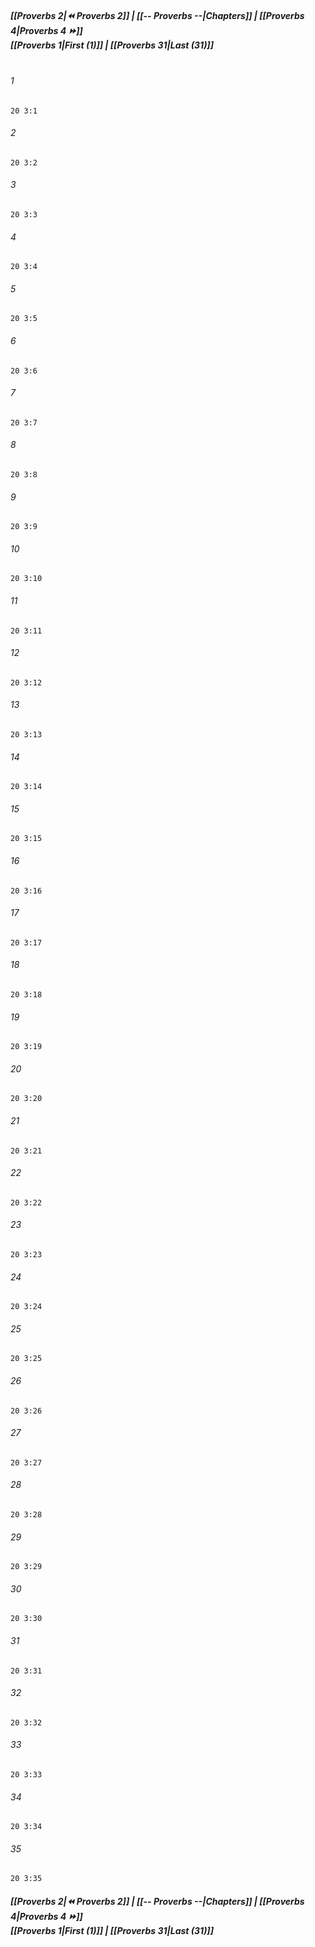 
##### **[[Proverbs 2|⏪ Proverbs 2]] | [[-- Proverbs --|Chapters]] | [[Proverbs 4|Proverbs 4 ⏩]]**<br>**[[Proverbs 1|First (1)]] | [[Proverbs 31|Last (31)]]**<br><br>

###### 1
``` verse
20 3:1
```
###### 2
``` verse
20 3:2
```
###### 3
``` verse
20 3:3
```
###### 4
``` verse
20 3:4
```
###### 5
``` verse
20 3:5
```
###### 6
``` verse
20 3:6
```
###### 7
``` verse
20 3:7
```
###### 8
``` verse
20 3:8
```
###### 9
``` verse
20 3:9
```
###### 10
``` verse
20 3:10
```
###### 11
``` verse
20 3:11
```
###### 12
``` verse
20 3:12
```
###### 13
``` verse
20 3:13
```
###### 14
``` verse
20 3:14
```
###### 15
``` verse
20 3:15
```
###### 16
``` verse
20 3:16
```
###### 17
``` verse
20 3:17
```
###### 18
``` verse
20 3:18
```
###### 19
``` verse
20 3:19
```
###### 20
``` verse
20 3:20
```
###### 21
``` verse
20 3:21
```
###### 22
``` verse
20 3:22
```
###### 23
``` verse
20 3:23
```
###### 24
``` verse
20 3:24
```
###### 25
``` verse
20 3:25
```
###### 26
``` verse
20 3:26
```
###### 27
``` verse
20 3:27
```
###### 28
``` verse
20 3:28
```
###### 29
``` verse
20 3:29
```
###### 30
``` verse
20 3:30
```
###### 31
``` verse
20 3:31
```
###### 32
``` verse
20 3:32
```
###### 33
``` verse
20 3:33
```
###### 34
``` verse
20 3:34
```
###### 35
``` verse
20 3:35
```

##### **[[Proverbs 2|⏪ Proverbs 2]] | [[-- Proverbs --|Chapters]] | [[Proverbs 4|Proverbs 4 ⏩]]**<br>**[[Proverbs 1|First (1)]] | [[Proverbs 31|Last (31)]]**
